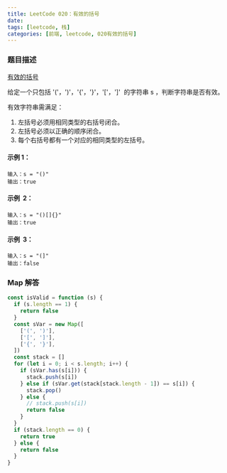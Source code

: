 ```yaml
---
title: LeetCode 020：有效的括号
date:
tags: [leetcode, 栈]
categories: [前端, leetcode, 020有效的括号]
---
```


### 题目描述

[有效的括号](https://leetcode.cn/problems/valid-parentheses/)

给定一个只包括 '('，')'，'{'，'}'，'['，']'  的字符串 s ，判断字符串是否有效。

有效字符串需满足：

1. 左括号必须用相同类型的右括号闭合。
2. 左括号必须以正确的顺序闭合。
3. 每个右括号都有一个对应的相同类型的左括号。

#### 示例 1：

```
输入：s = "()"
输出：true
```

#### 示例  2：

```
输入：s = "()[]{}"
输出：true
```

#### 示例  3：

```
输入：s = "(]"
输出：false
```

### Map 解答

```javascript
const isValid = function (s) {
  if (s.length == 1) {
    return false
  }
  const sVar = new Map([
    ['(', ')'],
    ['[', ']'],
    ['{', '}'],
  ])
  const stack = []
  for (let i = 0; i < s.length; i++) {
    if (sVar.has(s[i])) {
      stack.push(s[i])
    } else if (sVar.get(stack[stack.length - 1]) == s[i]) {
      stack.pop()
    } else {
      // stack.push(s[i])
      return false
    }
  }
  if (stack.length == 0) {
    return true
  } else {
    return false
  }
}
```
